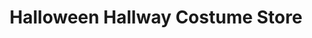 ---
title: "Halloween Hallway Costume Store"
url: /chicago/halloween-hallway-costume-store/
shop: party
---